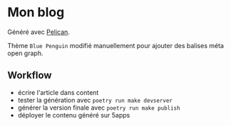# Mon blog

Généré avec [Pelican](https://docs.getpelican.com/en/stable/index.html).

Thème `Blue Penguin` modifié manuellement pour ajouter des balises méta open graph.

## Workflow

* écrire l'article dans content
* tester la génération avec `poetry run make devserver`
* générer la version finale avec `poetry run make publish`
* déployer le contenu généré sur 5apps

